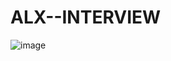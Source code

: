 #	ALX--INTERVIEW

![image](https://github.com/AyanSwarga/alx-interview/assets/117749127/cdae274e-49ad-4aaf-a01b-2e5299e7e905)

